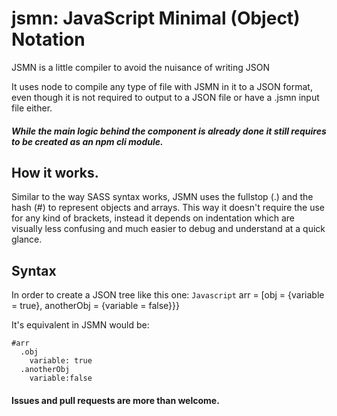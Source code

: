 # jsmn: JavaScript Minimal (Object) Notation
JSMN is a little compiler to avoid the nuisance of writing JSON

It uses node to compile any type of file with JSMN in it to a JSON format, even though it is not required to output to a JSON file or have a .jsmn input file either.

##### *While the main logic behind the component is already done it still requires to be created as an npm cli module.*

## How it works.

Similar to the way SASS syntax works, JSMN uses the fullstop (.) and the hash (#) to represent objects and arrays. This way it doesn't require the use for any kind of brackets, instead it depends on indentation which are visually less confusing and much easier to debug and understand at a quick glance.

## Syntax

In order to create a JSON tree like this one: `Javascript` arr = [obj = {variable = true}, anotherObj = {variable = false}}}

It's equivalent in JSMN would be:

```
#arr
  .obj
    variable: true
  .anotherObj
    variable:false
```

#### Issues and pull requests are more than welcome.

